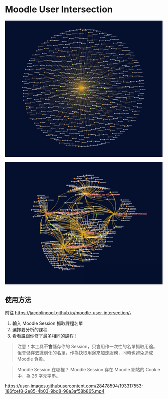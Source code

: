 # Moodle User Intersection

![Circle](screenshots/circle.jpg)

![Graph](screenshots/graph.jpg)

## 使用方法

前往 <https://jacoblincool.github.io/moodle-user-intersection/>。

1. 輸入 Moodle Session 抓取課程名單
2. 選擇要分析的課程
3. 看看誰跟你修了最多相同的課程！

> 注意！本工具**不會**儲存你的 Session，只會用作一次性的名單抓取用途。
> 但會儲存去識別化的名單，作為快取用途來加速服務，同時也避免造成 Moodle 負擔。

> Moodle Session 在哪裡？ Moodle Session 存在 Moodle 網站的 Cookie 中，為 26 字元字串。

https://user-images.githubusercontent.com/28478594/193317553-186fcef8-2e85-4b03-9bd8-98a3af58b865.mp4
